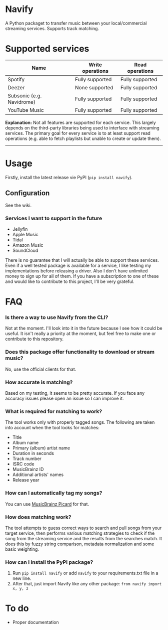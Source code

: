 # Navify

A Python packaget to transfer music between your local/commercial streaming services. Supports track matching.

# Supported services
|Name|Write operations|Read operations|
|--|--|--|
|Spotify|Fully supported|Fully supported|
|Deezer|None supported|Fully supported|
|Subsonic (e.g. Navidrome)|Fully supported|Fully supported|
|YouTube Music|Fully supported|Fully supported|

**Explanation:** Not all features are supported for each service. This largely depends on the third-party libraries being used to interface with streaming services. The primary goal for every service is to at least support read operations (e.g. able to fetch playlists but unable to create or update them).

---

# Usage

Firstly, install the latest release vie PyPI (`pip install navify`).

## Configuration

See the wiki.

### Services I want to support in the future
- Jellyfin
- Apple Music
- Tidal
- Amazon Music
- SoundCloud

There is no guarantee that I will actually be able to support these services. Even if a well tested package is available for a service, I like testing my implementations before
releasing a driver. Also I don't have unlimited money to sign up for all of them. If you have a subscription to one of these and would like to contribute to this project, I'll be very grateful.

# FAQ

### Is there a way to use Navify from the CLI?
Not at the moment. I'll look into it in the future because I see how it could be useful.
It isn't really a priority at the moment, but feel free to make one or contribute to this repository.

### Does this package offer functionality to download or stream music?
No, use the official clients for that.

### How accurate is matching?
Based on my testing, it seems to be pretty accurate. If you face any accuracy issues please open an issue so I can improve it.

### What is required for matching to work?
The tool works only with properly tagged songs. The following are taken into account when the tool looks for matches:
- Title
- Album name
- Primary (album) artist name
- Duration in seconds
- Track number
- ISRC code
- MusicBrainz ID
- Additional artists' names
- Release year

### How can I automatically tag my songs?
You can use [MusicBrainz Picard](https://picard.musicbrainz.org/) for that.

### How does matching work?
The tool attempts to guess correct ways to search and pull songs from your target service, then performs various matching strategies to check if the song from the streaming service and the results from the searches match. It does this by fuzzy string comparison, metadata normalization and some basic weighting.

### How can I install the PyPI package?
1. Run `pip install navify` or add `navify` to your requirements.txt file in a new line.
2. After that, just import Navify like any other package: `from navify import x, y, z`

# To do

- Proper documentation
